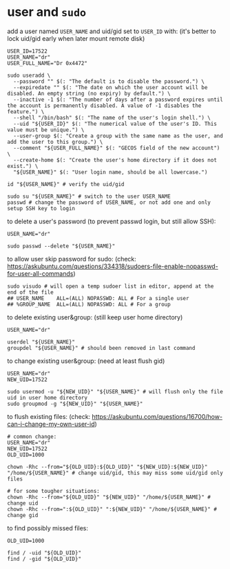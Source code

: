 # user and `sudo`

add a user named `USER_NAME` and uid/gid set to `USER_ID` with: (it's better to lock uid/gid early when later mount remote disk)
```shell script
USER_ID=17522
USER_NAME="dr"
USER_FULL_NAME="Dr 0x4472"

sudo useradd \
  --password "" $(: "The default is to disable the password.") \
  --expiredate "" $(: "The date on which the user account will be disabled. An empty string (no expiry) by default.") \
  --inactive -1 $(: "The number of days after a password expires until the account is permanently disabled. A value of -1 disables the feature.") \
  --shell "/bin/bash" $(: "The name of the user's login shell.") \
  --uid "${USER_ID}" $(: "The numerical value of the user's ID. This value must be unique.") \
  --user-group $(: "Create a group with the same name as the user, and add the user to this group.") \
  --comment "${USER_FULL_NAME}" $(: "GECOS field of the new account") \
  --create-home $(: "Create the user's home directory if it does not exist.") \
  "${USER_NAME}" $(: "User login name, should be all lowercase.")

id "${USER_NAME}" # verify the uid/gid

sudo su "${USER_NAME}" # switch to the user USER_NAME
passwd # change the password of USER_NAME, or not add one and only setup SSH key to login
```

to delete a user's password (to prevent passwd login, but still allow SSH):
```shell script
USER_NAME="dr"

sudo passwd --delete "${USER_NAME}"
```

to allow user skip password for sudo: (check: https://askubuntu.com/questions/334318/sudoers-file-enable-nopasswd-for-user-all-commands)
```shell script
sudo visudo # will open a temp sudoer list in editor, append at the end of the file
## USER_NAME    ALL=(ALL) NOPASSWD: ALL # For a single user
## %GROUP_NAME  ALL=(ALL) NOPASSWD: ALL # For a group
```

to delete existing user&group: (still keep user home directory)
```shell script
USER_NAME="dr"

userdel "${USER_NAME}"
groupdel "${USER_NAME}" # should been removed in last command
```

to change existing user&group: (need at least flush gid)
```shell script
USER_NAME="dr"
NEW_UID=17522

sudo usermod -u "${NEW_UID}" "${USER_NAME}" # will flush only the file uid in user home directory
sudo groupmod -g "${NEW_UID}" "${USER_NAME}"
```

to flush existing files: (check: https://askubuntu.com/questions/16700/how-can-i-change-my-own-user-id)
```shell script
# common change:
USER_NAME="dr"
NEW_UID=17522
OLD_UID=1000

chown -Rhc --from="${OLD_UID}:${OLD_UID}" "${NEW_UID}:${NEW_UID}" "/home/${USER_NAME}" # change uid/gid, this may miss some uid/gid only files

# for some tougher situations:
chown -Rhc --from="${OLD_UID}" "${NEW_UID}" "/home/${USER_NAME}" # change uid
chown -Rhc --from=":${OLD_UID}" ":${NEW_UID}" "/home/${USER_NAME}" # change gid
```

to find possibly missed files:
```shell script
OLD_UID=1000

find / -uid "${OLD_UID}"
find / -gid "${OLD_UID}"
```
